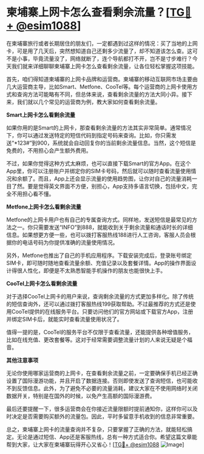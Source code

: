 # 柬埔寨上网卡怎么查看剩余流量？[[TG💪+ @esim1088](https://t.me/s/esim1088)]

在柬埔寨旅行或者长期居住的朋友们，一定都遇到过这样的情况：买了当地的上网卡，可是用了几天后，突然想知道自己还剩多少流量了，却不知道该怎么查。这可不是小事，毕竟流量没了，网络就断了，连个导航都打不开，岂不是寸步难行？今天我们就来详细聊聊柬埔寨上网卡怎么查看剩余流量，让各位轻松掌握这项技能。

首先，咱们得知道柬埔寨的上网卡品牌和运营商。柬埔寨的移动互联网市场主要由几大运营商主导，比如Smart、Metfone、CooTel等。每个运营商的上网卡使用方式和查询方法可能略有不同，但总体来说，查看剩余流量的方法大同小异。接下来，我们就以几个常见的运营商为例，教大家如何查看剩余流量。

**Smart上网卡怎么看剩余流量**

如果你用的是Smart的上网卡，那查看剩余流量的方法其实非常简单。通常情况下，你可以通过发送特定的短信代码到指定号码来查询。比如，你只需发送“*123#”到900，系统就会自动回复你的当前剩余流量信息。当然，这个短信是免费的，不用担心会产生额外费用。

不过，如果你觉得这种方式太麻烦，也可以直接下载Smart的官方App。在这个App里，你可以注册账户并绑定你的SIM卡号码，然后就可以随时查看流量使用情况和余额了。而且，App上还会显示流量的使用趋势图，让你对自己的流量消耗一目了然。要是觉得英文界面不方便，别担心，App支持多语言切换，包括中文，完全不用担心看不懂。

**Metfone上网卡怎么看剩余流量**

Metfone的上网卡用户也有自己的专属查询方式。同样地，发送短信是最常见的方法之一。你只需要发送“INFO”到888，就能收到关于剩余流量和通话时长的详细信息。如果想更方便一些，也可以拨打客服热线188进行人工咨询，客服人员会根据你的电话号码为你提供准确的流量使用情况。

另外，Metfone也推出了自己的手机应用程序。下载安装完成后，登录账号绑定SIM卡，即可随时随地查看流量余额、充值记录以及套餐详情。App的操作界面设计得很人性化，即便是不太熟悉智能手机操作的朋友也能很快上手。

**CooTel上网卡怎么看剩余流量**

对于选择CooTel上网卡的用户来说，查询剩余流量的方式更加多样化。除了传统的短信查询外，还可以通过拨打客服热线199获取帮助。不过最推荐的方式还是使用CooTel提供的在线服务平台。只要访问他们的官方网站或下载官方App，注册并绑定SIM卡后，就能实时查看流量使用状况了。

值得一提的是，CooTel的服务平台不仅限于查看流量，还能提供各种增值服务，比如在线充值、更改套餐等。这对于经常需要调整流量计划的人来说无疑是个福音。

**其他注意事项**

无论你使用哪家运营商的上网卡，在查看剩余流量之前，一定要确保手机已经正确设置了国际漫游功能，并且开启了数据连接。否则即使发送了查询短信，也可能收不到反馈信息。此外，为了避免不必要的流量消耗，建议大家在不使用网络时关闭数据开关，特别是在国外的时候，以免产生高额的国际漫游费。

最后还要提醒一下，很多运营商会在你接近流量限额时提前通知你，这样你可以及时决定是否需要购买额外的流量包。因此，平时多留意手机收到的信息非常重要。

总之，柬埔寨上网卡的流量查询并不复杂，只要掌握了正确的方法，就能轻松搞定。无论是通过短信、App还是客服热线，总有一种方式适合你。希望这篇文章能帮到大家，让大家在柬埔寨玩得开心又省心！[[TG💪+ @esim1088](https://t.me/s/esim1088) ![Image](https://i.postimg.cc/4NQfJmqS/Snipaste-2025-05-13-00-14-12.png)]